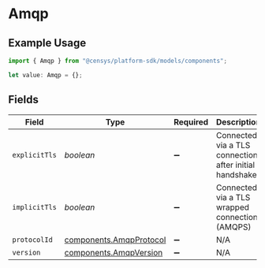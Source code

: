 # Amqp

## Example Usage

```typescript
import { Amqp } from "@censys/platform-sdk/models/components";

let value: Amqp = {};
```

## Fields

| Field                                                              | Type                                                               | Required                                                           | Description                                                        |
| ------------------------------------------------------------------ | ------------------------------------------------------------------ | ------------------------------------------------------------------ | ------------------------------------------------------------------ |
| `explicitTls`                                                      | *boolean*                                                          | :heavy_minus_sign:                                                 | Connected via a TLS connection after initial handshake             |
| `implicitTls`                                                      | *boolean*                                                          | :heavy_minus_sign:                                                 | Connected via a TLS wrapped connection (AMQPS)                     |
| `protocolId`                                                       | [components.AmqpProtocol](../../models/components/amqpprotocol.md) | :heavy_minus_sign:                                                 | N/A                                                                |
| `version`                                                          | [components.AmqpVersion](../../models/components/amqpversion.md)   | :heavy_minus_sign:                                                 | N/A                                                                |